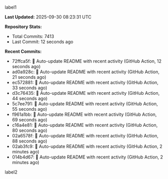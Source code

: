 
label1 
<!-- ACTIVITY_START -->
**Last Updated:** 2025-09-30 08:23:31 UTC

**Repository Stats:**
- Total Commits: 7413
- Last Commit: 12 seconds ago

**Recent Commits:**
- 72ffca5f: 🤖 Auto-update README with recent activity (GitHub Action, 12 seconds ago)
- ad0a928c: 🤖 Auto-update README with recent activity (GitHub Action, 21 seconds ago)
- ec572881: 🤖 Auto-update README with recent activity (GitHub Action, 33 seconds ago)
- d3c76435: 🤖 Auto-update README with recent activity (GitHub Action, 44 seconds ago)
- 5c7ee791: 🤖 Auto-update README with recent activity (GitHub Action, 55 seconds ago)
- f961a1bb: 🤖 Auto-update README with recent activity (GitHub Action, 69 seconds ago)
- c16a4e81: 🤖 Auto-update README with recent activity (GitHub Action, 80 seconds ago)
- 02a6578f: 🤖 Auto-update README with recent activity (GitHub Action, 88 seconds ago)
- 02ab3fc9: 🤖 Auto-update README with recent activity (GitHub Action, 2 minutes ago)
- 014b4d67: 🤖 Auto-update README with recent activity (GitHub Action, 2 minutes ago)
<!-- ACTIVITY_END -->

label2
